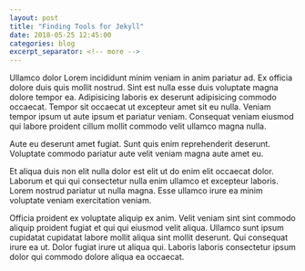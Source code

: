 ```yaml
---
layout: post
title: "Finding Tools for Jekyll"
date: 2018-05-25 12:45:00
categories: blog
excerpt_separator: <!-- more -->
---
```

Ullamco dolor Lorem incididunt minim veniam in anim pariatur ad. Ex officia dolore duis quis mollit nostrud. Sint est nulla esse duis voluptate magna dolore tempor ea. Adipisicing laboris ex deserunt adipisicing commodo occaecat. Tempor sit occaecat ut excepteur amet sit eu nulla. Veniam tempor ipsum ut aute ipsum et pariatur veniam. Consequat veniam eiusmod qui labore proident cillum mollit commodo velit ullamco magna nulla.<!-- more -->

Aute eu deserunt amet fugiat. Sunt quis enim reprehenderit deserunt. Voluptate commodo pariatur aute velit veniam magna aute amet eu.

Et aliqua duis non elit nulla dolor est elit ut do enim elit occaecat dolor. Laborum et qui qui consectetur nulla enim ullamco et excepteur laboris. Lorem nostrud pariatur ut nulla magna. Esse ullamco irure ea minim voluptate veniam exercitation veniam.

Officia proident ex voluptate aliquip ex anim. Velit veniam sint sint commodo aliquip proident fugiat et qui qui eiusmod velit aliqua. Ullamco sunt ipsum cupidatat cupidatat labore mollit aliqua sint mollit deserunt. Qui consequat irure ea ut. Dolor fugiat irure ut aliqua qui. Laboris laboris consectetur ipsum dolor qui commodo dolore aliqua ea occaecat.